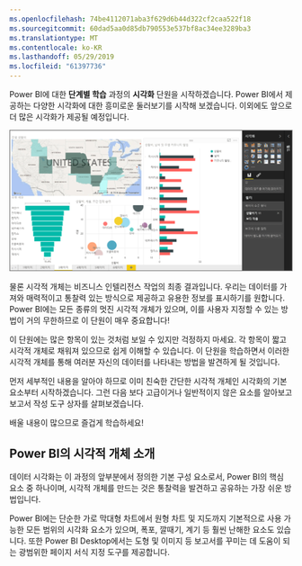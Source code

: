 ```yaml
---
ms.openlocfilehash: 74be4112071aba3f629d6b44d322cf2caa522f18
ms.sourcegitcommit: 60dad5aa0d85db790553e537bf8ac34ee3289ba3
ms.translationtype: MT
ms.contentlocale: ko-KR
ms.lasthandoff: 05/29/2019
ms.locfileid: "61397736"
---
```

Power BI에 대한 **단계별 학습** 과정의 **시각화** 단원을 시작하겠습니다. Power BI에서 제공하는 다양한 시각화에 대한 흥미로운 둘러보기를 시작해 보겠습니다. 이외에도 앞으로 더 많은 시각화가 제공될 예정입니다.

![](media/3-1-intro-visualizations/3-1_1.png)

물론 시각적 개체는 비즈니스 인텔리전스 작업의 최종 결과입니다. 우리는 데이터를 가져와 매력적이고 통찰력 있는 방식으로 제공하고 유용한 정보를 표시하기를 원합니다.  Power BI에는 모든 종류의 멋진 시각적 개체가 있으며, 이를 사용자 지정할 수 있는 방법이 거의 무한하므로 이 단원이 매우 중요합니다!

이 단원에는 많은 항목이 있는 것처럼 보일 수 있지만 걱정하지 마세요. 각 항목이 짧고 시각적 개체로 채워져 있으므로 쉽게 이해할 수 있습니다. 이 단원을 학습하면서 이러한 시각적 개체를 통해 여러분 자신의 데이터를 나타내는 방법을 발견하게 될 것입니다.

먼저 세부적인 내용을 알아야 하므로 이미 친숙한 간단한 시각적 개체인 시각화의 기본 요소부터 시작하겠습니다. 그런 다음 보다 고급이거나 일반적이지 않은 요소를 알아보고 보고서 작성 도구 상자를 살펴보겠습니다.

배울 내용이 많으므로 즐겁게 학습하세요!

## <a name="introduction-to-visuals-in-power-bi"></a>Power BI의 시각적 개체 소개
데이터 시각화는 이 과정의 앞부분에서 정의한 기본 구성 요소로서, Power BI의 핵심 요소 중 하나이며, 시각적 개체를 만드는 것은 통찰력을 발견하고 공유하는 가장 쉬운 방법입니다.

Power BI에는 단순한 가로 막대형 차트에서 원형 차트 및 지도까지 기본적으로 사용 가능한 모든 범위의 시각화 요소가 있으며, 폭포, 깔때기, 계기 등 훨씬 난해한 요소도 있습니다. 또한 Power BI Desktop에서는 도형 및 이미지 등 보고서를 꾸미는 데 도움이 되는 광범위한 페이지 서식 지정 도구를 제공합니다.

